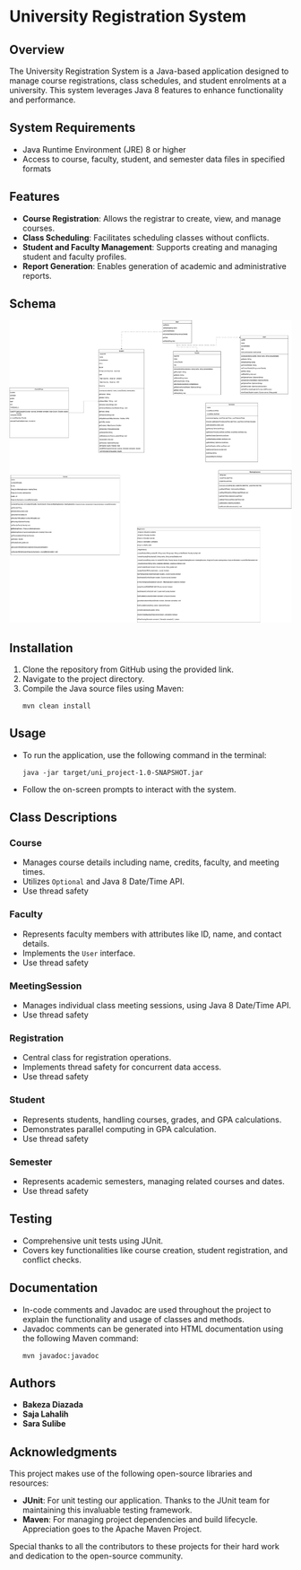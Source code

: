 
# University Registration System

## Overview

The University Registration System is a Java-based application designed to manage course registrations, class schedules, and student enrolments at a university. This system leverages Java 8 features to enhance functionality and performance.

## System Requirements

- Java Runtime Environment (JRE) 8 or higher
- Access to course, faculty, student, and semester data files in specified formats

## Features

- **Course Registration**: Allows the registrar to create, view, and manage courses.
- **Class Scheduling**: Facilitates scheduling classes without conflicts.
- **Student and Faculty Management**: Supports creating and managing student and faculty profiles.
- **Report Generation**: Enables generation of academic and administrative reports.

## Schema
![Schema](schema.jpg)

## Installation

1. Clone the repository from GitHub using the provided link.
2. Navigate to the project directory.
3. Compile the Java source files using Maven:
   ```
   mvn clean install
   ```

## Usage

- To run the application, use the following command in the terminal:
  ```
  java -jar target/uni_project-1.0-SNAPSHOT.jar
  ```
- Follow the on-screen prompts to interact with the system.

## Class Descriptions

### Course

- Manages course details including name, credits, faculty, and meeting times.
- Utilizes `Optional` and Java 8 Date/Time API.
- Use thread safety

### Faculty

- Represents faculty members with attributes like ID, name, and contact details.
- Implements the `User` interface.
- Use thread safety

### MeetingSession

- Manages individual class meeting sessions, using Java 8 Date/Time API.
- Use thread safety

### Registration

- Central class for registration operations.
- Implements thread safety for concurrent data access.
- Use thread safety

### Student

- Represents students, handling courses, grades, and GPA calculations.
- Demonstrates parallel computing in GPA calculation.
- Use thread safety

### Semester

- Represents academic semesters, managing related courses and dates.
- Use thread safety

## Testing

- Comprehensive unit tests using JUnit.
- Covers key functionalities like course creation, student registration, and conflict checks.

## Documentation

- In-code comments and Javadoc are used throughout the project to explain the functionality and usage of classes and methods.
- Javadoc comments can be generated into HTML documentation using the following Maven command:
  ```
  mvn javadoc:javadoc
  ```

## Authors

- **Bakeza Diazada**
- **Saja Lahalih**
- **Sara Sulibe**

## Acknowledgments

This project makes use of the following open-source libraries and resources:

- **JUnit**: For unit testing our application. Thanks to the JUnit team for maintaining this invaluable testing framework.
- **Maven**: For managing project dependencies and build lifecycle. Appreciation goes to the Apache Maven Project.

Special thanks to all the contributors to these projects for their hard work and dedication to the open-source community.
